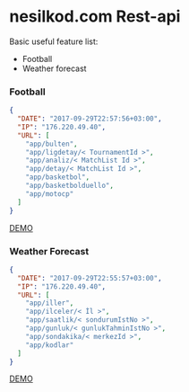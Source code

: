 # nesilkod.com Rest-api


Basic useful feature list:

 * Football
 * Weather forecast

### Football

```json
{
  "DATE": "2017-09-29T22:57:56+03:00",
  "IP": "176.220.49.40",
  "URL": [
    "app/bulten",
    "app/ligdetay/< TournamentId >",
    "app/analiz/< MatchList Id >",
    "app/detay/< MatchList Id >",
    "app/basketbol",
    "app/basketbolduello",
    "app/motocp"
  ]
}
```

[DEMO](http://futbol.nesilkod.com/) 

### Weather Forecast

```json
{
  "DATE": "2017-09-29T22:55:57+03:00",
  "IP": "176.220.49.40",
  "URL": [
    "app/iller",
    "app/ilceler/< İl >",
    "app/saatlik/< sondurumIstNo >",
    "app/gunluk/< gunlukTahminIstNo >",
    "app/sondakika/< merkezId >",
    "app/kodlar"
  ]
}
```

[DEMO](http://meteoroloji.nesilkod.com/) 
